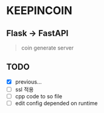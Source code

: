 # KEEPINCOIN


## Flask -> FastAPI
> coin generate server



## TODO
- [x] previous...
- [ ] ssl 적용
- [ ] cpp code to so file
- [ ] edit config depended on runtime
